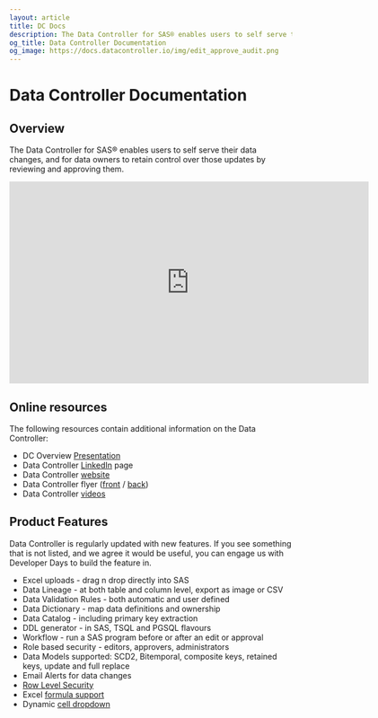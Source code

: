 ```yaml
---
layout: article
title: DC Docs
description: The Data Controller for SAS® enables users to self serve their data changes, and for data owners to retain control over those updates by reviewing and approving them
og_title: Data Controller Documentation
og_image: https://docs.datacontroller.io/img/edit_approve_audit.png
---
```

# Data Controller Documentation

## Overview

The Data Controller for SAS® enables users to self serve their data changes, and for data owners to retain control over those updates by reviewing and approving them.

<iframe src="https://player.vimeo.com/video/277472582" width="640" height="360" frameborder="0" allowfullscreen></iframe>

## Online resources

The following resources contain additional information on the Data Controller:

- DC Overview [Presentation](https://slides.com/allanbowe/datacontroller)
- Data Controller [LinkedIn](https://www.linkedin.com/showcase/data_controller) page
- Data Controller [website](https://datacontroller.io)
- Data Controller flyer ([front](/marketing/flyer-front.pdf) / [back](/marketing/flyer-back.pdf))
- Data Controller [videos](/videos)

## Product Features

Data Controller is regularly updated with new features.  If you see something that is not listed, and we agree it would be useful, you can engage us with Developer Days to build the feature in.

* Excel uploads - drag n drop directly into SAS
* Data Lineage - at both table and column level, export as image or CSV
* Data Validation Rules - both automatic and user defined
* Data Dictionary - map data definitions and ownership
* Data Catalog - including primary key extraction
* DDL generator - in SAS, TSQL and PGSQL flavours
* Workflow - run a SAS program before or after an edit or approval
* Role based security - editors, approvers, administrators
* Data Models supported:  SCD2, Bitemporal, composite keys, retained keys, update and full replace
* Email Alerts for data changes
* [Row Level Security](/row-level-security)
* Excel [formula support](excel)
* Dynamic [cell dropdown](/dynamic-cell-dropdown)



